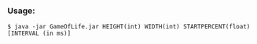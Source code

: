 ### Usage: ###
~~~shell
$ java -jar GameOfLife.jar HEIGHT(int) WIDTH(int) STARTPERCENT(float) [INTERVAL (in ms)]
~~~
